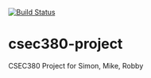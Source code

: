 [![Build Status](https://travis-ci.org/oneNutW0nder/firewagon.svg?branch=master)](https://travis-ci.org/oneNutW0nder/firewagon)

# csec380-project
CSEC380 Project for Simon, Mike, Robby
